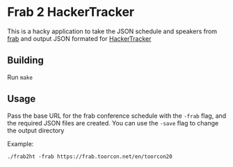 # Frab 2 HackerTracker

This is a hacky application to take the JSON schedule and speakers from [frab](https://frab.github.io/frab/) and output JSON formated for [HackerTracker](https://hackertracker.app/)

## Building

Run `make`

## Usage

Pass the base URL for the frab conference schedule with the `-frab` flag, and the required JSON files are created. You can use the `-save` flag to change the output directory

Example:

```
./frab2ht -frab https://frab.toorcon.net/en/toorcon20
```
